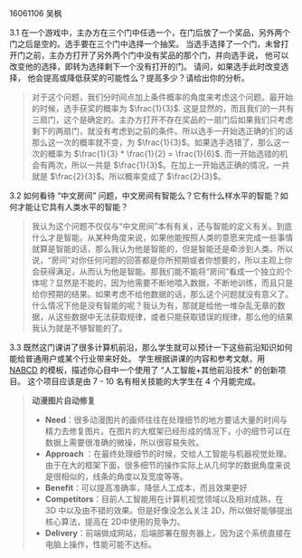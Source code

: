 16061106  吴枫

3.1  在一个游戏中，主办方在三个门中任选一个，在门后放了一个奖品，另外两个门之后是空的。选手要在三个门中选择一个抽奖。 当选手选择了一个门，未曾打开门之前，主办方打开了另外两个门中没有奖品的那个门，并向选手说， 他可以改变他的选择，即转为选择剩下一个没有打开的门。 请问，如果选手此时改变选择， 他会提高或降低获奖的可能性么？提高多少？请给出你的分析。 

> 对于这个问题，我们分时间点加上条件概率的角度来考虑这个问题。最开始的时候，选手获奖的概率为 $\frac{1}{3}$. 这是显然的，而且我们的一共有三扇门，这个是确定的。主办方打开不存在奖品的一扇门后如果我们只考虑剩下的两扇门，就没有考虑到之前的条件。所以选手一开始选正确的们的话那么这一次的概率就不变，为  $\frac{1}{3}$。如果选手选错了，那么这一次的概率为 $\frac{1}{3} * \frac{1}{2} = \frac{1}{6}$. 而一开始选错的机会有两次，所以一共是 $\frac{1}{3}$。在加上一开始选正确的情况，一共就是  $\frac{2}{3}$。所以概率变成了 $\frac{2}{3}$。



3.2 如何看待 “中文房间” 问题，中文房间有智能么？它有什么样水平的智能？如何才能让它具有人类水平的智能？

> 我认为这个问题不仅仅与“中文房间”本有有关，还与智能的定义有关。到底什么才是智能。从某种角度来说，如果他能按照人类的意愿来完成一些事情就算是智能的话，那么我认为他是智能的，但是智能还是牵涉到人类。所以说，“房间”对你任何问题的回答都是你所预期或者你想要的，所以主观上你会获得满足，从而认为他是智能。那我们能不能将“房间”看成一个独立的个体呢？显然是不能的，因为他需要不断地喂入数据，不断地训练，而且只是给你预期的结果。如果考虑不给他数据的话，那么这个问题就没有意义了。什么情况下他是没有智能的呢？我认为有，那就是给他一堆杂乱无章的数据，从这些数据中无法获取规律，或者只能获取错误的规律，那么他的结果我认为就是不够智能的了。



3.3 既然这门课讲了很多计算机前沿，那么学生就可以预计一下这些前沿知识如何能给普通用户或某个行业带来好处。 学生根据讲课的内容和参考文献，用 [NABCD](https://www.cnblogs.com/xinz/archive/2010/12/01/1893323.html) 的模板，描述你心目中一个使用了 “人工智能+其他前沿技术” 的创新项目。 这个项目应该是由 7 - 10 名有相关技能的大学生在 4 个月能完成。

> **动漫图片自动修复**
>
> - **Need**：很多动漫图片的画师往往在处理细节的地方要话大量的时间与精力去修复图片。在图片的大框架已经形成的情况下，小的细节可以在数据上需要很准确的微操，所以很容易失败。
> - **Approach** ：在最终处理细节的时候，交给人工智能与机器视觉处理。由于在大的框架下面，很多细节的操作实际上从几何学的数据角度来说是很相似的，线条的角度以及宽度等等。
> - **Benefit**：可以提高准确率，降低人工成本，而且效果更好
> - **Competitors**：目前人工智能用在计算机视觉领域以及相对成熟，在 3D 中以及由不错的效果。但是好像没怎么关注 2D，所以做好能够提出核心算法，提高在 2D中使用的竞争力。
> - **Delivery**：前端做成网站，后端部署在服务器上，因为这个系统直接在电脑上操作，性能可能不达标。